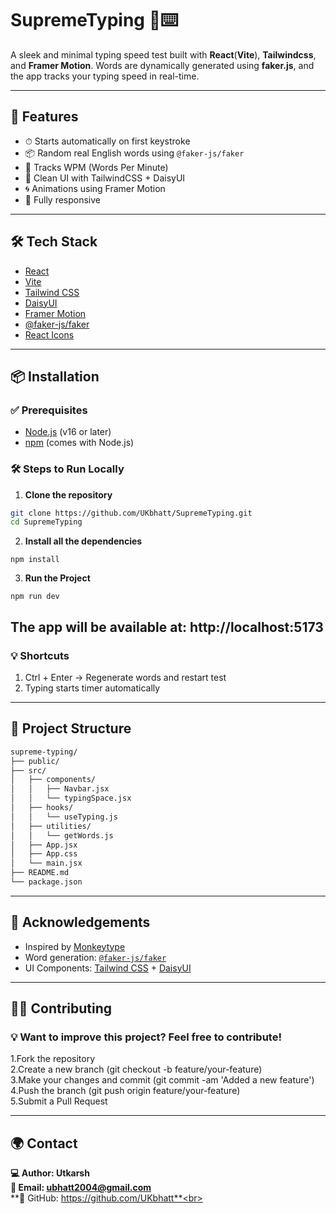 # SupremeTyping 🚀⌨️

A sleek and minimal typing speed test built with **React**(**Vite**), **Tailwindcss**, and **Framer Motion**. Words are dynamically generated using **faker.js**, and the app tracks your typing speed in real-time.

---

## 🚀 Features

- ⏱ Starts automatically on first keystroke
- 📦 Random real English words using `@faker-js/faker`
- 🎯 Tracks WPM (Words Per Minute)
- 🧼 Clean UI with TailwindCSS + DaisyUI
- 🌀 Animations using Framer Motion
- 📱 Fully responsive
---

## 🛠 Tech Stack

- [React](https://reactjs.org/)
- [Vite](https://vitejs.dev/)
- [Tailwind CSS](https://tailwindcss.com/)
- [DaisyUI](https://daisyui.com/)
- [Framer Motion](https://www.framer.com/motion/)
- [@faker-js/faker](https://github.com/faker-js/faker)
- [React Icons](https://react-icons.github.io/react-icons/)

---
## 📦 Installation

### ✅ Prerequisites

- [Node.js](https://nodejs.org/) (v16 or later)
- [npm](https://www.npmjs.com/) (comes with Node.js)

### 🛠️ Steps to Run Locally

1. **Clone the repository**

```bash
git clone https://github.com/UKbhatt/SupremeTyping.git
cd SupremeTyping

 ```
2. **Install all the dependencies**
```
npm install
 ```
3. **Run the Project**
```
npm run dev
 ```

**The app will be available at: http://localhost:5173**
---
### 💡 Shortcuts
1. Ctrl + Enter → Regenerate words and restart test <br>
2. Typing starts timer automatically

---

## 📁 Project Structure

```bash
supreme-typing/
├── public/
├── src/
│   ├── components/
│   │   ├── Navbar.jsx
│   │   └── typingSpace.jsx
│   ├── hooks/
│   │   └── useTyping.js
│   ├── utilities/
│   │   └── getWords.js
│   ├── App.jsx
│   ├── App.css
│   └── main.jsx
├── README.md
└── package.json
```
---
## 🙌 Acknowledgements

- Inspired by [Monkeytype](https://monkeytype.com/)
- Word generation: [`@faker-js/faker`](https://github.com/faker-js/faker)
- UI Components: [Tailwind CSS](https://tailwindcss.com/) + [DaisyUI](https://daisyui.com/)

---

## 👨‍💻 Contributing
### 💡 Want to improve this project? Feel free to contribute!<br>
1.Fork the repository<br>
2.Create a new branch (git checkout -b feature/your-feature)<br>
3.Make your changes and commit (git commit -am 'Added a new feature')<br>
4.Push the branch (git push origin feature/your-feature)<br>
5.Submit a Pull Request<br> 

---

## 🌍 Contact
**💻 Author: Utkarsh**<br>
**📧 Email: ubhatt2004@gmail.com**<br>
**🐙 GitHub: https://github.com/UKbhatt**<br>


